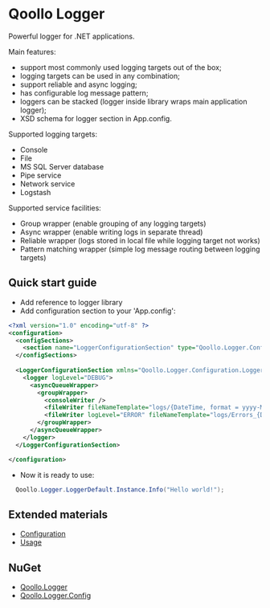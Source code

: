 Qoollo Logger
======

Powerful logger for .NET applications. 

Main features:
- support most commonly used logging targets out of the box;
- logging targets can be used in any combination;
- support reliable and async logging;
- has configurable log message pattern;
- loggers can be stacked (logger inside library wraps main application logger);
- XSD schema for logger section in App.config.


Supported logging targets:
* Console
* File
* MS SQL Server database
* Pipe service
* Network service
* Logstash


Supported service facilities:
* Group wrapper (enable grouping of any logging targets)
* Async wrapper (enable writing logs in separate thread)
* Reliable wrapper (logs stored in local file while logging target not works)
* Pattern matching wrapper (simple log message routing between logging targets)



## Quick start guide

- Add reference to logger library
- Add configuration section to your 'App.config':
```XML
<?xml version="1.0" encoding="utf-8" ?>
<configuration>
  <configSections>
    <section name="LoggerConfigurationSection" type="Qoollo.Logger.Configuration.LoggerConfigurationSectionConfigClass, Qoollo.Logger" allowExeDefinition="MachineToApplication" requirePermission="false" />
  </configSections>
  
  <LoggerConfigurationSection xmlns="Qoollo.Logger.Configuration.LoggerConfigurationSection_NS">
    <logger logLevel="DEBUG">
      <asyncQueueWrapper>
        <groupWrapper>
          <consoleWriter />
          <fileWriter fileNameTemplate="logs/{DateTime, format = yyyy-MM-dd}.log" />
          <fileWriter logLevel="ERROR" fileNameTemplate="logs/Errors_{DateTime, format = yyyy-MM-dd}.log" />
        </groupWrapper>
      </asyncQueueWrapper>
    </logger>
  </LoggerConfigurationSection>

</configuration>
```
- Now it is ready to use:
```C#
  Qoollo.Logger.LoggerDefault.Instance.Info("Hello world!");
```


## Extended materials

- [Configuration](https://github.com/qoollo/logger/wiki/Configuration)
- [Usage](https://github.com/qoollo/logger/wiki/Usage)


## NuGet

- [Qoollo.Logger](https://www.nuget.org/packages/Qoollo.Logger)
- [Qoollo.Logger.Config](https://www.nuget.org/packages/Qoollo.Logger.Config)
